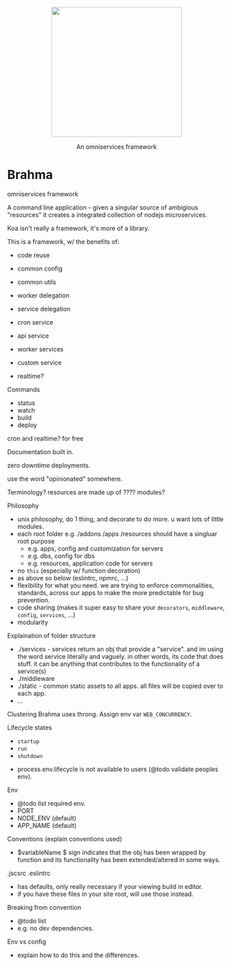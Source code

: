 <p align="center">
  <a href="http://gulpjs.com">
    <img height="300" width="300" src="https://thumbs.dreamstime.com/b/metatrons-cube-flower-life-vector-illustration-83115526.jpg">
  </a>
  <p align="center">An omniservices framework</p>
</p>

# Brahma

omniservices framework

A command line application - given a singular source of ambigious "resources" it creates a integrated collection of nodejs microservices.

Koa isn't really a framework, it's more of a library.

This is a framework, w/ the benefits of:
- code reuse
- common config
- common utils
- worker delegation
- service delegation

- cron service
- api service
- worker services
- custom service
- realtime?

Commands
- status
- watch
- build
- deploy

cron and realtime? for free

Documentation built in.

zero downtime deployments.

use the word "opinionated" somewhere.

Terminology?
resources are made up of ???? modules?

Philosophy
- unix philosophy, do 1 thing, and decorate to do more. u want lots of little modules.
- each root folder e.g. /addons /apps /resources should have a singluar root purpose
  - e.g. apps, config and customization for servers
  - e.g. dbs, config for dbs
  - e.g. resources, application code for servers
- no `this` (especially w/ function decoration)
- as above so below (eslintrc, npmrc, ...)
- flexibility for what you need. we are trying to enforce commonalities, standards, across our apps to make the more predictable for bug prevention.
- code sharing (makes it super easy to share your `decorators`, `middleware`, `config`, `services`, ...)
- modularity

Explaination of folder structure
- ./services - services return an obj that provide a "service". and im using the word service literally and vaguely. in other words, its code that does stuff. it can be anything that contributes to the functionality of a service(s)
- ./middleware
- ./static - common static assets to all apps. all files will be copied over to each app.
- ...

Clustering
Brahma uses throng. Assign env var `WEB_CONCURRENCY`.

Lifecycle states
- `startup`
- `run`
- `shutdown`
* process.env.lifecycle is not available to users (@todo validate peoples env).

Env
- @todo list required env.
- PORT
- NODE_ENV (default)
- APP_NAME (default)

Conventions (explain conventions used)
- $variableName $ sign indicates that the obj has been wrapped by function and its functionality has been extended/altered in some ways.

.jscsrc .eslintrc
- has defaults, only really necessary if your viewing build in editor.
- if you have these files in your site root, will use those instead.

Breaking from convention
- @todo list
- e.g. no dev dependencies.

Env vs config
- explain how to do this and the differences.
